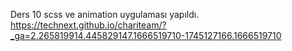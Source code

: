 Ders 10 scss ve animation uygulaması yapıldı.
https://technext.github.io/chariteam/?_ga=2.265819914.445829147.1666519710-1745127166.1666519710
